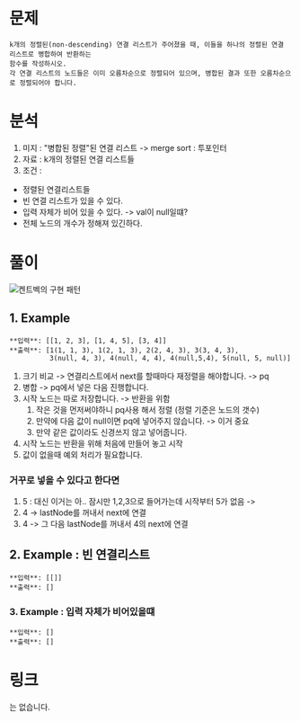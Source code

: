 # 문제 
~~~text
k개의 정렬된(non-descending) 연결 리스트가 주어졌을 때, 이들을 하나의 정렬된 연결 리스트로 병합하여 반환하는
함수를 작성하시오.
각 연결 리스트의 노드들은 이미 오름차순으로 정렬되어 있으며, 병합된 결과 또한 오름차순으로 정렬되어야 합니다.
~~~

# 분석 
1. 미지 : "병합된 정렬"된 연결 리스트 -> merge sort : 투포인터
2. 자료 : k개의 정렬된 연결 리스트들
3. 조건 : 
- 정렬된 연결리스트들
- 빈 연결 리스트가 있을 수 있다.
- 입력 자체가 비어 있을 수 있다. -> val이 null일떄?
- 전체 노드의 개수가 정해져 있긴하다.

# 풀이
![켄트벡의 구현 패턴](https://github.com/user-attachments/assets/83f4ebac-f6f5-4b3c-b324-a123ebc00fcd)

## 1. Example
~~~text
**입력**: [[1, 2, 3], [1, 4, 5], [3, 4]]
**출력**: [1(1, 1, 3), 1(2, 1, 3), 2(2, 4, 3), 3(3, 4, 3), 
          3(null, 4, 3), 4(null, 4, 4), 4(null,5,4), 5(null, 5, null)]
~~~

1. 크기 비교 -> 연결리스트에서 next를 할때마다 재정렬을 해야합니다. -> pq
2. 병합 -> pq에서 넣은 다음 진행합니다.
3. 시작 노드는 따로 저장합니다. -> 반환을 위함
   1. 작은 것을 먼저써야하니 pq사용 해서 정렬 (정렬 기준은 노드의 갯수)
   2. 만약에 다음 값이 null이면 pq에 넣어주지 않습니다. -> 이거 중요
   3. 만약 같은 값이라도 신경쓰지 않고 넣어줍니다.
4. 시작 노드는 반환을 위해 처음에 만들어 놓고 시작
5. 값이 없을때 예외 처리가 필요합니다. 

### 거꾸로 넣을 수 있다고 한다면 
1. 5  : 대신 이거는 아.. 잠시만 1,2,3으로 들어가는데 시작부터 5가 없음 -> 
2. 4 -> lastNode를 꺼내서 next에 연결 
3. 4 -> 그 다음 lastNode를 꺼내서 4의 next에 연결 

## 2. Example : 빈 연결리스트
~~~text
**입력**: [[]]
**출력**: []
~~~

### 3. Example : 입력 자체가 비어있을떄 
~~~text
**입력**: []
**출력**: []
~~~


# 링크
는 없습니다.
